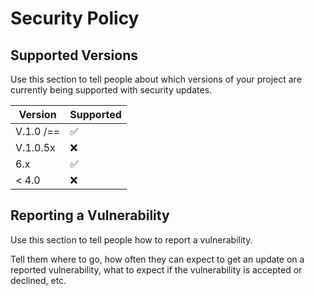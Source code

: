 # Security Policy

## Supported Versions

Use this section to tell people about which versions of your project are
currently being supported with security updates.

| Version | Supported          |
| ------- | ------------------ |
V.1.0  /==| :white_check_mark: |
V.1.0.5x   | :x:                |
|6.x   | :white_check_mark: |
| < 4.0   | :x:                |

## Reporting a Vulnerability

Use this section to tell people how to report a vulnerability.

Tell them where to go, how often they can expect to get an update on a
reported vulnerability, what to expect if the vulnerability is accepted or
declined, etc.
